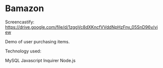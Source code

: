 # Bamazon

Screencastify: https://drive.google.com/file/d/1zggVc8dXKncfVVddNpHzFny_05SnD96v/view

Demo of user purchasing items. 

Technology used: 

MySQL
Javascript
Inquirer 
Node.js



